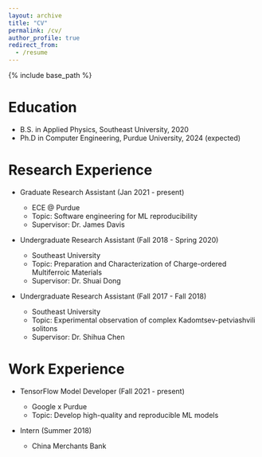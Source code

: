 ```yaml
---
layout: archive
title: "CV"
permalink: /cv/
author_profile: true
redirect_from:
  - /resume
---
```


{% include base_path %}

Education
======
* B.S. in Applied Physics, Southeast University, 2020
* Ph.D in Computer Engineering, Purdue University, 2024 (expected)

Research Experience
======
* Graduate Research Assistant (Jan 2021 - present)
  * ECE @ Purdue
  * Topic: Software engineering for ML reproducibility
  * Supervisor: Dr. James Davis

* Undergraduate Research Assistant (Fall 2018 - Spring 2020)
  * Southeast University
  * Topic: Preparation and Characterization of Charge-ordered Multiferroic Materials
  * Supervisor: Dr. Shuai Dong

* Undergraduate Research Assistant (Fall 2017 - Fall 2018)
  * Southeast University
  * Topic: Experimental observation of complex Kadomtsev-petviashvili solitons
  * Supervisor: Dr. Shihua Chen

Work Experience
======
* TensorFlow Model Developer (Fall 2021 - present)
  * Google x Purdue
  * Topic: Develop high-quality and reproducible ML models

* Intern (Summer 2018)
  * China Merchants Bank

  